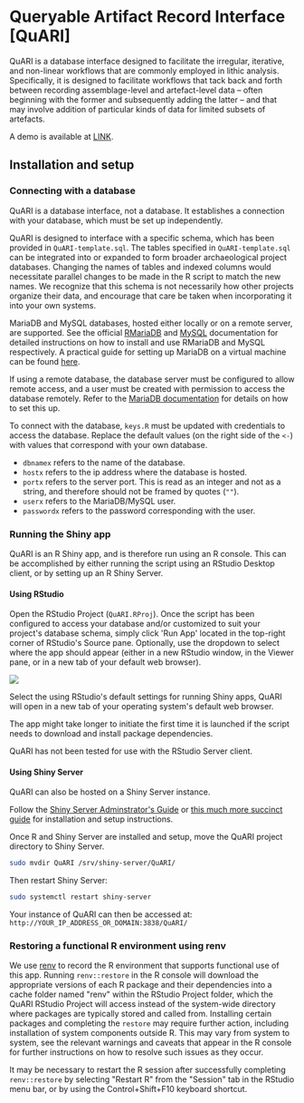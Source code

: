 # Queryable Artifact Record Interface [QuARI]
QuARI is a database interface designed to facilitate the irregular, iterative, and non-linear workflows that are commonly employed in lithic analysis. Specifically, it is designed to facilitate workflows that tack back and forth between recording assemblage-level and artefact-level data – often beginning with the former and subsequently adding the latter – and that may involve addition of particular kinds of data for limited subsets of artefacts.

A demo is available at [LINK](LINK).

## Installation and setup
### Connecting with a database
QuARI is a database interface, not a database. It establishes a connection with your database, which must be set up independently.

QuARI is designed to interface with a specific schema, which has been provided in `QuARI-template.sql`. The tables specified in `QuARI-template.sql` can be integrated into or expanded to form broader archaeological project databases. Changing the names of tables and indexed columns would necessitate parallel changes to be made in the R script to match the new names. We recognize that this schema is not necessarily how other projects organize their data, and encourage that care be taken when incorporating it into your own systems.

MariaDB and MySQL databases, hosted either locally or on a remote server, are supported. See the official [RMariaDB](https://mariadb.com/kb/en/documentation/) and [MySQL](https://dev.mysql.com/doc/refman/8.0/en/) documentation for detailed instructions on how to install and use RMariaDB and MySQL respectively. A practical guide for setting up MariaDB on a virtual machine can be found [here](https://www.digitalocean.com/community/tutorials/how-to-install-mariadb-on-ubuntu-18-04).

If using a remote database, the database server must be configured to allow remote access, and a user must be created with permission to access the database remotely. Refer to the [MariaDB documentation](https://mariadb.com/kb/en/configuring-mariadb-for-remote-client-access/) for details on how to set this up.

To connect with the database, `keys.R` must be updated with credentials to access the database. Replace the default values (on the right side of the `<-`) with values that correspond with your own database.

* `dbnamex` refers to the name of the database.
* `hostx` refers to the ip address where the database is hosted.
* `portx` refers to the server port. This is read as an integer and not as a string, and therefore should not be framed by quotes (`""`).
* `userx` refers to the MariaDB/MySQL user.
* `passwordx` refers to the password corresponding with the user.

### Running the Shiny app
QuARI is an R Shiny app, and is therefore run using an R console. This can be accomplished by either running the script using an RStudio Desktop client, or by setting up an R Shiny Server.

#### Using RStudio
Open the RStudio Project (`QuARI.RProj`). Once the script has been configured to access your database and/or customized to suit your project's database schema, simply click 'Run App' located in the top-right corner of RStudio's Source pane. Optionally, use the dropdown to select where the app should appear (either in a new RStudio window, in the Viewer pane, or in a new tab of your default web browser).

![](https://shiny.rstudio.com/tutorial/written-tutorial/lesson1/images/run-app.png)

Select the using RStudio's default settings for running Shiny apps, QuARI will open in a new tab of your operating system's default web browser.

The app might take longer to initiate the first time it is launched if the script needs to download and install package dependencies.

QuARI has not been tested for use with the RStudio Server client.

#### Using Shiny Server
QuARI can also be hosted on a Shiny Server instance.

Follow the [Shiny Server Adminstrator's Guide](https://docs.rstudio.com/shiny-server/) or [this much more succinct guide](https://www.linode.com/docs/development/r/how-to-deploy-rshiny-server-on-ubuntu-and-debian/) for installation and setup instructions.

Once R and Shiny Server are installed and setup, move the QuARI project directory to Shiny Server.
```bash
sudo mvdir QuARI /srv/shiny-server/QuARI/
```

Then restart Shiny Server:
```bash
sudo systemctl restart shiny-server
```

Your instance of QuARI can then be accessed at: `http://YOUR_IP_ADDRESS_OR_DOMAIN:3838/QuARI/`

### Restoring a functional R environment using renv
We use [renv](https://rstudio.github.io/renv/) to record the R environment that supports functional use of this app. Running `renv::restore` in the R console will download the appropriate versions of each R package and their dependencies into a cache folder named "renv" within the RStudio Project folder, which the QuARI RStudio Project will access instead of the system-wide directory where packages are typically stored and called from. Installing certain packages and completing the `restore` may require further action, including installation of system components outside R. This may vary from system to system, see the relevant warnings and caveats that appear in the R console for further instructions on how to resolve such issues as they occur.

It may be necessary to restart the R session after successfully completing `renv::restore` by selecting "Restart R" from the "Session" tab in the RStudio menu bar, or by using the Control+Shift+F10 keyboard shortcut.
